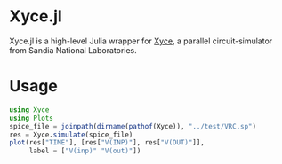 # Xyce.jl

Xyce.jl is a high-level Julia wrapper for [Xyce](https://xyce.sandia.gov/), a parallel circuit-simulator from Sandia National Laboratories.

# Usage

```julia
using Xyce
using Plots
spice_file = joinpath(dirname(pathof(Xyce)), "../test/VRC.sp")
res = Xyce.simulate(spice_file)
plot(res["TIME"], [res["V(INP)"], res["V(OUT)"]],
     label = ["V(inp)" "V(out)"])
```
